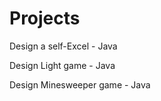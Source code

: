 # Projects

Design a self-Excel - Java

Design Light game - Java

Design Minesweeper game - Java                                                                         
